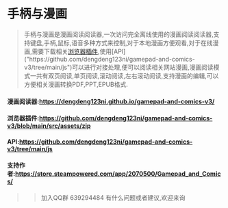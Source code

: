 # 手柄与漫画

> 手柄与漫画是漫画阅读阅读器,一次访问完全离线使用的漫画阅读阅读器,支持键盘,手柄,鼠标,语音多种方式来控制,对于本地漫画方便观看,对于在线漫画,需要下载相关[浏览器插件]("https://github.com/dengdeng123ni/gamepad-and-comics-v3/blob/main/src/assets/zip"),使用[API]("https://github.com/dengdeng123ni/gamepad-and-comics-v3/tree/main/js")可以进行对接处理,便可以阅读相关网站漫画,漫画阅读模式一共有双页阅读,单页阅读,滚动阅读,左右滚动阅读,支持漫画的编辑,可以方便相关漫画转换PDF,PPT,EPUB格式.

#### 漫画阅读器:https://dengdeng123ni.github.io/gamepad-and-comics-v3/
#### 浏览器插件:https://github.com/dengdeng123ni/gamepad-and-comics-v3/blob/main/src/assets/zip
#### API:https://github.com/dengdeng123ni/gamepad-and-comics-v3/tree/main/js
#### 支持作者:https://store.steampowered.com/app/2070500/Gamepad_and_Comics/

>> 加入QQ群 639294484 有什么问题或者建议,欢迎来询
  
